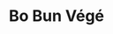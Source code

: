 ---
uuid: a73856da-74c6-4132-8586-557da5d9a89c
title: Bo Bun Végé
titleslug: bo-bun-vege_a73856da-74c6-4132-8586-557da5d9a89c
draft: false
layout: recettes
type: entree
categories:
  - Salade
regime:
  - vegan
  - vegetarien
  - sans-gluten
  - sans-lactose
region: Vietnam
saison:
  - ete
cuisson: Oui
temperature: Froid
plate: 100
check: Oui
checkAlwaysOk: false
ingredients:
  legumes:
    - title: Salade verte (chêne)
      quantite: 12
      unit: unité
    - title: Concombre
      quantite: 4.5
      unit: Kg
    - title: Echalote
      quantite: 1.5
      unit: Kg
      commentaire: sauce
    - title: Carotte
      quantite: 6.5
      unit: Kg
    - title: Algue Kombu
      quantite: 15
      unit: grammes
      commentaire: sauce
    - title: Gingembre
      quantite: 150
      unit: grammes
      commentaire: sauce
    - title: Ail
      quantite: 420
      unit: grammes
      commentaire: sauce
    - title: Ail
      quantite: 18
      unit: gousse·s
      commentaire: Chunks laqués
  autres:
    - title: Eau
      quantite: 20
      unit: litre
      commentaire: chaude
    - title: Protéines de soja
      quantite: 1.5
      unit: Kg
      commentaire: chuncks laqués
  sec:
    - title: Cacahuète
      quantite: 1.5
      unit: Kg
    - title: Vermicelle de Riz
      quantite: 8.7
      unit: Kg
  sucres:
    - title: Jus d'orange
      quantite: 3
      unit: litre
      commentaire: chunks laqués
    - title: Sucre en poudre
      quantite: 3
      unit: Kg
      commentaire: sauce
    - title: Sucre en poudre
      quantite: 250
      unit: grammes
      commentaire: chunks laqués
  epices:
    - title: Vinaigre de riz
      quantite: 3
      unit: litre
      commentaire: sauce
    - title: Poivre noir moulu
      quantite: 12
      unit: grammes
      commentaire: chunks laqués
    - title: mélange 4 épices
      quantite: 20
      unit: grammes
      commentaire: chunks laqués
    - title: Menthe
      quantite: 5
      unit: bottes
      commentaire: Grosse botte
    - title: Coriandre fraîche
      quantite: 5
      unit: bottes
      commentaire: Grosses bottes
    - title: Tamari (sauce)
      quantite: 1.5
      unit: litre
      commentaire: sauce
materiel:
  - Plat Paela
preparation: >-
  **CHUNCKS LAQUES :**


  Possible 1 J avant


  * Faire griller les protéines de soja dans la très grande poêle.

  * Déglacer au jus d'orange et sauce soja.

  * Ajouter poivre et 4épices, ail et gingembre pressés.

  * Ensuite les faire caraméliser avec le sucre.




  **SAUCE VEGANE:**


  Possible 1 J avant


  * Faire chauffer l'eau sans la bouillir en infusant l'algue Kombu minimum 20min.

  * Mettre dans une gamelle, l'ail pressé,  le sucre, le jus de citrons verts, le vinaigre,jusqu'à ce que le sucre se dissolve. 

  * Ajoutez la sauce tamari, l'eau, l'algueet les échalottes hâchées menues.

  * Mélanger et réserver au frais.




  **GARNITURE :**


  * Râper les carottes

  * Couper les concombre pélés en bâtonnets

  * Hâcher grossièrement la menthe et la coriandre

  * Couper la salade

  * Toaster les cacahuètes et les broyer légèrement.




  **1h30 avant le service:**


  * Cuire les vermicelles à l'eau bouillante et les rincer à la sortie de cuisson.

  * Les cuire petit à petit, pas tout d'un coup.

  * Les laisser reposer dans une passoire sous un torchon durant 1h.


  **ASSEMBLAGE DU BO BUN :**


  \- les nouilles au fond d'un gros bol et arroser d'une louche de sauce. 


  \- les légumes crus (carottes, concombre et salade) autour des nouilles ainsi que les chunks, cacahuètes et coriandre et menthe.
astuces:
  - astuce: S'accompagne de nems
publishDate: 2024-05-20T14:53:00.000Z
---